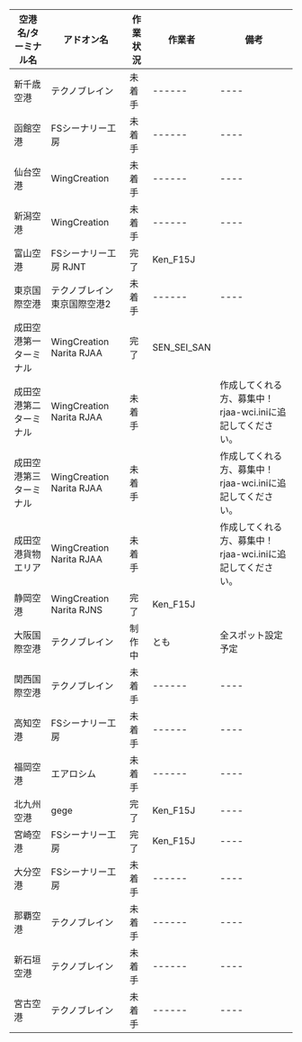 空港名/ターミナル名 | アドオン名 | 作業状況 | 作業者 | 備考 
----------------- | -------- | ------- | ------ | ---- 
新千歳空港 | テクノブレイン | 未着手 | ------ | ---- 
函館空港 | FSシーナリー工房 | 未着手 | ------ | ---- 
仙台空港 | WingCreation | 未着手 | ------ | ---- 
新潟空港 | WingCreation | 未着手 | ------ | ---- 
富山空港 | FSシーナリー工房 RJNT | 完了 | Ken_F15J |
東京国際空港 | テクノブレイン東京国際空港2 | 未着手 | ------ | ---- 
成田空港第一ターミナル | WingCreation Narita RJAA | 完了 | SEN_SEI_SAN | 
成田空港第二ターミナル | WingCreation Narita RJAA | 未着手 |  | 作成してくれる方、募集中！ rjaa-wci.iniに追記してください。
成田空港第三ターミナル | WingCreation Narita RJAA | 未着手 |  | 作成してくれる方、募集中！ rjaa-wci.iniに追記してください。
成田空港貨物エリア | WingCreation Narita RJAA | 未着手 |  | 作成してくれる方、募集中！ rjaa-wci.iniに追記してください。
静岡空港 | WingCreation Narita RJNS |  完了 | Ken_F15J |
大阪国際空港 | テクノブレイン | 制作中 | とも | 全スポット設定予定
関西国際空港 | テクノブレイン | 未着手 | ------ | ---- 
高知空港 | FSシーナリー工房 | 未着手 | ------ | ---- 
福岡空港 | エアロシム | 未着手 | ------ | ---- 
北九州空港 | gege | 完了 | Ken_F15J | ---- 
宮崎空港 | FSシーナリー工房 | 完了 | Ken_F15J | ---- 
大分空港 | FSシーナリー工房 | 未着手 | ------ | ---- 
那覇空港 | テクノブレイン | 未着手 | ------ | ---- 
新石垣空港 | テクノブレイン | 未着手 | ------ | ---- 
宮古空港 | テクノブレイン | 未着手 | ------ | ---- 
